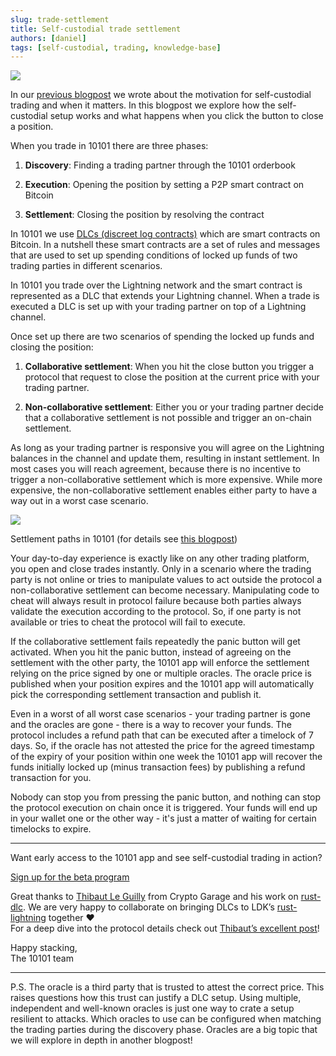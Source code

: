 ```yaml
---
slug: trade-settlement
title: Self-custodial trade settlement
authors: [daniel]
tags: [self-custodial, trading, knowledge-base]
---
```


![](https://substack-post-media.s3.amazonaws.com/public/images/6a068062-2015-458a-9d34-3ed1639d5fa4_2527x2527.png)

In our [previous blogpost](2023-05-09-panic-button.md) we wrote about the motivation for self-custodial trading and when it matters. In this blogpost we explore how the self-custodial setup works and what happens when you click the button to close a position.

When you trade in 10101 there are three phases:

1.  **Discovery**: Finding a trading partner through the 10101 orderbook

2.  **Execution**: Opening the position by setting a P2P smart contract on Bitcoin

3.  **Settlement**: Closing the position by resolving the contract

<!-- truncate -->


In 10101 we use [DLCs (discreet log contracts)](https://bitcoinops.org/en/topics/discreet-log-contracts/) which are smart contracts on Bitcoin. In a nutshell these smart contracts are a set of rules and messages that are used to set up spending conditions of locked up funds of two trading parties in different scenarios.

In 10101 you trade over the Lightning network and the smart contract is represented as a DLC that extends your Lightning channel. When a trade is executed a DLC is set up with your trading partner on top of a Lightning channel.

Once set up there are two scenarios of spending the locked up funds and closing the position:

1.  **Collaborative settlement**: When you hit the close button you trigger a protocol that request to close the position at the current price with your trading partner.

2.  **Non-collaborative settlement**: Either you or your trading partner decide that a collaborative settlement is not possible and trigger an on-chain settlement.


As long as your trading partner is responsive you will agree on the Lightning balances in the channel and update them, resulting in instant settlement. In most cases you will reach agreement, because there is no incentive to trigger a non-collaborative settlement which is more expensive. While more expensive, the non-collaborative settlement enables either party to have a way out in a worst case scenario.


![](https://substack-post-media.s3.amazonaws.com/public/images/1089a1cd-0193-4a3a-b347-ab692ce7c252_1300x1497.png)

Settlement paths in 10101 (for details see [this blogpost](https://medium.com/crypto-garage/dlc-on-lightning-cb5d191f6e64))

Your day-to-day experience is exactly like on any other trading platform, you open and close trades instantly. Only in a scenario where the trading party is not online or tries to manipulate values to act outside the protocol a non-collaborative settlement can become necessary. Manipulating code to cheat will always result in protocol failure because both parties always validate the execution according to the protocol. So, if one party is not available or tries to cheat the protocol will fail to execute.

If the collaborative settlement fails repeatedly the panic button will get activated. When you hit the panic button, instead of agreeing on the settlement with the other party, the 10101 app will enforce the settlement relying on the price signed by one or multiple oracles. The oracle price is published when your position expires and the 10101 app will automatically pick the corresponding settlement transaction and publish it.

Even in a worst of all worst case scenarios - your trading partner is gone and the oracles are gone - there is a way to recover your funds. The protocol includes a refund path that can be executed after a timelock of 7 days. So, if the oracle has not attested the price for the agreed timestamp of the expiry of your position within one week the 10101 app will recover the funds initially locked up (minus transaction fees) by publishing a refund transaction for you.

Nobody can stop you from pressing the panic button, and nothing can stop the protocol execution on chain once it is triggered. Your funds will end up in your wallet one or the other way - it's just a matter of waiting for certain timelocks to expire.

* * *

Want early access to the 10101 app and see self-custodial trading in action?

[Sign up for the beta program](https://9hxmx82rnq8.typeform.com/to/UiZyrhSC)

Great thanks to [Thibaut Le Guilly](https://medium.com/@leguilly.thibaut?source=post_page-----cb5d191f6e64--------------------------------) from Crypto Garage and his work on [rust-dlc](https://github.com/p2pderivatives/rust-dlc). We are very happy to collaborate on bringing DLCs to LDK’s [rust-lightning](https://github.com/lightningdevkit/rust-lightning) together ❤️  
For a deep dive into the protocol details check out [Thibaut’s excellent post](https://medium.com/crypto-garage/dlc-on-lightning-cb5d191f6e64)!

Happy stacking,   
The 10101 team

* * *

P.S. The oracle is a third party that is trusted to attest the correct price. This raises questions how this trust can justify a DLC setup. Using multiple, independent and well-known oracles is just one way to crate a setup resilient to attacks. Which oracles to use can be configured when matching the trading parties during the discovery phase. Oracles are a big topic that we will explore in depth in another blogpost!